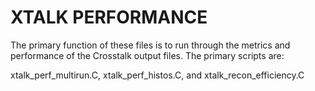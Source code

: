 # XTALK PERFORMANCE

The primary function of these files is to run through the metrics and performance of the Crosstalk output files.
The primary scripts are:

xtalk_perf_multirun.C, xtalk_perf_histos.C, and xtalk_recon_efficiency.C

